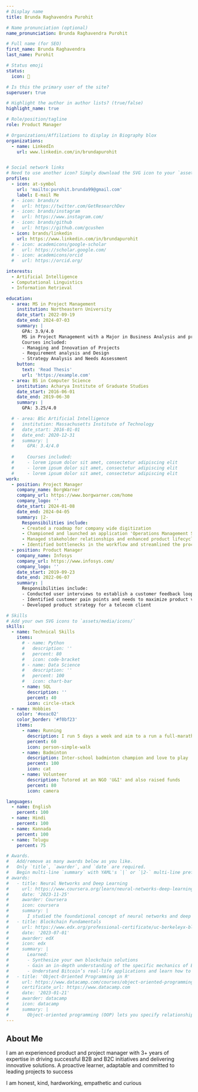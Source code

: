 ```yaml
---
# Display name
title: Brunda Raghavendra Purohit

# Name pronunciation (optional)
name_pronunciation: Brunda Raghavendra Purohit

# Full name (for SEO)
first_name: Brunda Raghavendra 
last_name: Purohit

# Status emoji
status:
  icon: 🐥

# Is this the primary user of the site?
superuser: true

# Highlight the author in author lists? (true/false)
highlight_name: true

# Role/position/tagline
role: Product Manager

# Organizations/Affiliations to display in Biography blox
organizations:
  - name: LinkedIn
    url: www.linkedin.com/in/brundapurohit


# Social network links
# Need to use another icon? Simply download the SVG icon to your `assets/media/icons/` folder.
profiles:
  - icon: at-symbol
    url: 'mailto:purohit.brunda99@gmail.com'
    label: E-mail Me
  # - icon: brands/x
  #   url: https://twitter.com/GetResearchDev
  # - icon: brands/instagram
  #   url: https://www.instagram.com/
  # - icon: brands/github
  #   url: https://github.com/gcushen
  - icon: brands/linkedin
    url: https://www.linkedin.com/in/brundapurohit
  # - icon: academicons/google-scholar
  #   url: https://scholar.google.com/
  # - icon: academicons/orcid
  #   url: https://orcid.org/

interests:
  - Artificial Intelligence
  - Computational Linguistics
  - Information Retrieval

education:
  - area: MS in Project Management
    institution: Northeastern University
    date_start: 2022-09-19
    date_end: 2024-07-03
    summary: |
      GPA: 3.9/4.0
      MS in Project Management with a Major in Business Analysis and product innovation. Multiple academic projects to help students on campus international students. (Example: insert image here )
      Courses included:
      - Managing and Innovation of Projects
      - Requirement analysis and Design
      - Strategy Analysis and Needs Assessment
    button:
      text: 'Read Thesis'
      url: 'https://example.com'
  - area: BS in Computer Science
    institution: Acharya Institute of Graduate Studies
    date_start: 2016-06-01
    date_end: 2019-06-30
    summary: |
      GPA: 3.25/4.0

  # - area: BSc Artificial Intelligence
  #   institution: Massachusetts Institute of Technology
  #   date_start: 2016-01-01
  #   date_end: 2020-12-31
  #   summary: |
  #     GPA: 3.4/4.0
      
  #     Courses included:
  #     - lorem ipsum dolor sit amet, consectetur adipiscing elit
  #     - lorem ipsum dolor sit amet, consectetur adipiscing elit
  #     - lorem ipsum dolor sit amet, consectetur adipiscing elit
work:
  - position: Project Manager
    company_name: BorgWarner
    company_url: https://www.borgwarner.com/home
    company_logo: ''
    date_start: 2024-01-08
    date_end: 2024-04-05
    summary: |2-
      Responsibilities include:
      - Created a roadmap for company wide digitization
      - Championed and launched an application 'Operations Management System'
      - Managed stakeholder relationships and enhanced product lifecycle management
      - Identified bottlenecks in the workflow and streamlined the process 
  - position: Product Manager
    company_name: Infosys
    company_url: https://www.infosys.com/
    company_logo: ''
    date_start: 2019-09-23
    date_end: 2022-06-07
    summary: |
      Responsibilities include:
      - Conducted user interviews to establish a customer feedback loop
      - Identified customer pain points and needs to maximize product value
      - Developed product strategy for a telecom client 

# Skills
# Add your own SVG icons to `assets/media/icons/`
skills:
  - name: Technical Skills
    items:
      # - name: Python
      #   description: ''
      #   percent: 80
      #   icon: code-bracket
      # - name: Data Science
      #   description: ''
      #   percent: 100
      #   icon: chart-bar
      - name: SQL
        description: ''
        percent: 40
        icon: circle-stack
  - name: Hobbies
    color: '#eeac02'
    color_border: '#f0bf23'
    items:
      - name: Running
        description: I run 5 days a week and aim to a run a full-marathon by the end of 2025
        percent: 60
        icon: person-simple-walk
      - name: Badminton
        description: Inter-school badminton champion and love to play
        percent: 100
        icon: cat
      - name: Volunteer
        description: Tutored at an NGO 'U&I' and also raised funds
        percent: 80
        icon: camera

languages:
  - name: English
    percent: 100
  - name: Hindi
    percent: 100
  - name: Kannada
    percent: 100
  - name: Telugu
    percent: 75

# Awards.
#   Add/remove as many awards below as you like.
#   Only `title`, `awarder`, and `date` are required.
#   Begin multi-line `summary` with YAML's `|` or `|2-` multi-line prefix and indent 2 spaces below.
# awards:
#   - title: Neural Networks and Deep Learning
#     url: https://www.coursera.org/learn/neural-networks-deep-learning
#     date: '2023-11-25'
#     awarder: Coursera
#     icon: coursera
#     summary: |
#       I studied the foundational concept of neural networks and deep learning. By the end, I was familiar with the significant technological trends driving the rise of deep learning; build, train, and apply fully connected deep neural networks; implement efficient (vectorized) neural networks; identify key parameters in a neural network’s architecture; and apply deep learning to your own applications.
#   - title: Blockchain Fundamentals
#     url: https://www.edx.org/professional-certificate/uc-berkeleyx-blockchain-fundamentals
#     date: '2023-07-01'
#     awarder: edX
#     icon: edx
#     summary: |
#       Learned:
#       - Synthesize your own blockchain solutions
#       - Gain an in-depth understanding of the specific mechanics of Bitcoin
#       - Understand Bitcoin’s real-life applications and learn how to attack and destroy Bitcoin, Ethereum, smart contracts and Dapps, and alternatives to Bitcoin’s Proof-of-Work consensus algorithm
#   - title: 'Object-Oriented Programming in R'
#     url: https://www.datacamp.com/courses/object-oriented-programming-with-s3-and-r6-in-r
#     certificate_url: https://www.datacamp.com
#     date: '2023-01-21'
#     awarder: datacamp
#     icon: datacamp
#     summary: |
#       Object-oriented programming (OOP) lets you specify relationships between functions and the objects that they can act on, helping you manage complexity in your code. This is an intermediate level course, providing an introduction to OOP, using the S3 and R6 systems. S3 is a great day-to-day R programming tool that simplifies some of the functions that you write. R6 is especially useful for industry-specific analyses, working with web APIs, and building GUIs.
---
```


## About Me


I am an experienced product and project manager with 3+ years of expertise in driving successful B2B and B2C initiatives and delivering innovative solutions. A proactive learner, adaptable and committed to leading projects to success

I am honest, kind, hardworking, empathetic and curious